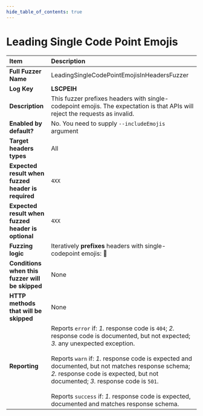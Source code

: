 ```yaml
--- 
hide_table_of_contents: true
---
```


# Leading Single Code Point Emojis

| Item                                               | Description                                                                                                                                                                                                                                                                                                                                                                                                                                 |
|:---------------------------------------------------|:--------------------------------------------------------------------------------------------------------------------------------------------------------------------------------------------------------------------------------------------------------------------------------------------------------------------------------------------------------------------------------------------------------------------------------------------|
| **Full Fuzzer Name**                               | LeadingSingleCodePointEmojisInHeadersFuzzer                                                                                                                                                                                                                                                                                                                                                                                                 |
| **Log Key**                                        | **LSCPEIH**                                                                                                                                                                                                                                                                                                                                                                                                                                 |
| **Description**                                    | This fuzzer prefixes headers with single-codepoint emojis. The expectation is that APIs will reject the requests as invalid.                                                                                                                                                                                                                                                                                                                |
| **Enabled by default?**                            | No. You need to supply `--includeEmojis` argument                                                                                                                                                                                                                                                                                                                                                                                           |
| **Target headers types**                           | All                                                                                                                                                                                                                                                                                                                                                                                                                                         |
| **Expected result when fuzzed header is required** | `4XX`                                                                                                                                                                                                                                                                                                                                                                                                                                       |
| **Expected result when fuzzed header is optional** | `4XX`                                                                                                                                                                                                                                                                                                                                                                                                                                       |
| **Fuzzing logic**                                  | Iteratively **prefixes** headers with single-codepoint emojis: 👾                                                                                                                                                                                                                                                                                                                                                                           |
| **Conditions when this fuzzer will be skipped**    | None                                                                                                                                                                                                                                                                                                                                                                                                                                        |
| **HTTP methods that will be skipped**              | None                                                                                                                                                                                                                                                                                                                                                                                                                                        |
| **Reporting**                                      | Reports `error` if: *1.* response code is `404`; *2.* response code is documented, but not expected; *3.* any unexpected exception. <br/><br/> Reports `warn` if: *1.* response code is expected and documented, but not matches response schema; *2.* response code is expected, but not documented; *3.* response code is `501`. <br/><br/> Reports `success` if: *1.* response code is expected, documented and matches response schema. | 
